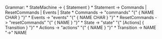 Grammar:
        * StateMachine  -> { Statement }
        * Statement     -> Commands | ResetCommands | Events | State
        * Commands      -> "commands" "{" { NAME CHAR } "}"
        * Events        -> "events" "{" { NAME CHAR } "}"
        * ResetCommands -> "resetCommands" "{" { NAME } "}"
        * State         -> "state" "{" [Actions] { Transition } "}"
        * Actions       -> "actions" "{" { NAME } "}"
        * Transition    -> NAME "->" NAME

